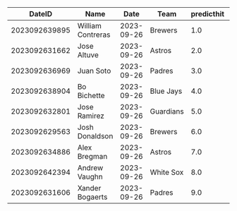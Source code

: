DateID         |  Name               |  Date        |  Team       |  predicthit  |  predicthitproba     |  hitbool  |  Last7DaysAVG  |  Last15DaysAVG  |  Last30DaysAVG
---------------|---------------------|--------------|-------------|--------------|----------------------|-----------|----------------|-----------------|---------------
2023092639895  |  William Contreras  |  2023-09-26  |  Brewers    |  1.0         |  0.625355344532073   |  False    |  0.375         |  0.353          |  0.333
2023092631662  |  Jose Altuve        |  2023-09-26  |  Astros     |  2.0         |  0.6141373540472522  |  False    |  0.292         |  0.302          |  0.299
2023092636969  |  Juan Soto          |  2023-09-26  |  Padres     |  3.0         |  0.613617283667507   |  False    |  0.409         |  0.44           |  0.343
2023092638904  |  Bo Bichette        |  2023-09-26  |  Blue Jays  |  4.0         |  0.6091659031107028  |  False    |  0.321         |  0.218          |  0.212
2023092632801  |  Jose Ramirez       |  2023-09-26  |  Guardians  |  5.0         |  0.6089452924715402  |  False    |  0.32          |  0.321          |  0.294
2023092629563  |  Josh Donaldson     |  2023-09-26  |  Brewers    |  6.0         |  0.6089399971011713  |  False    |  0.19          |  0.205          |  0.205
2023092634886  |  Alex Bregman       |  2023-09-26  |  Astros     |  7.0         |  0.6065650808720235  |  False    |  0.048         |  0.109          |  0.257
2023092642394  |  Andrew Vaughn      |  2023-09-26  |  White Sox  |  8.0         |  0.6052005417124063  |  False    |  0.25          |  0.298          |  0.301
2023092631606  |  Xander Bogaerts    |  2023-09-26  |  Padres     |  9.0         |  0.6050634250340734  |  False    |  0.37          |  0.423          |  0.383
